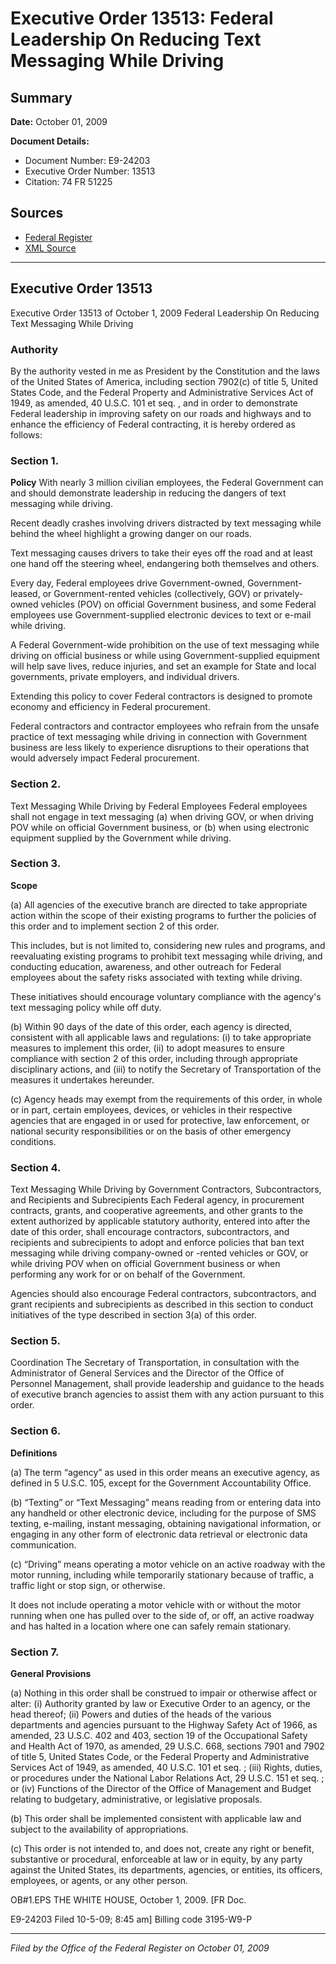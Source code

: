 # Executive Order 13513: Federal Leadership On Reducing Text Messaging While Driving

## Summary

**Date:** October 01, 2009

**Document Details:**
- Document Number: E9-24203
- Executive Order Number: 13513
- Citation: 74 FR 51225

## Sources
- [Federal Register](https://www.federalregister.gov/documents/2009/10/06/E9-24203/federal-leadership-on-reducing-text-messaging-while-driving)
- [XML Source](https://www.federalregister.gov/documents/full_text/xml/2009/10/06/E9-24203.xml)

---

## Executive Order 13513

Executive Order 13513 of October 1, 2009
Federal Leadership On Reducing Text Messaging While Driving
### Authority

By the authority vested in me as President by the Constitution and the laws of the United States of America, including section 7902(c) of title 5, United States Code, and the Federal Property and Administrative Services Act of 1949, as amended, 40 U.S.C. 101 
et seq.
, and in order to demonstrate Federal leadership in improving safety on our roads and highways and to enhance the efficiency of Federal contracting, it is hereby ordered as follows:
### Section 1.

**Policy**
 With nearly 3 million civilian employees, the Federal Government can and should demonstrate leadership in reducing the dangers of text messaging while driving.

Recent deadly crashes involving drivers distracted by text messaging while behind the wheel highlight a growing danger on our roads.

Text messaging causes drivers to take their eyes off the road and at least one hand off the steering wheel, endangering both themselves and others.

Every day, Federal employees drive Government-owned, Government-leased, or Government-rented vehicles (collectively, GOV) or privately-owned vehicles (POV) on official Government business, and some Federal employees use Government-supplied electronic devices to text or e-mail while driving.

A Federal Government-wide prohibition on the use of text messaging while driving on official business or while using Government-supplied equipment will help save lives, reduce injuries, and set an example for State and local governments, private employers, and individual drivers.

Extending this policy to cover Federal contractors is designed to promote economy and efficiency in Federal procurement.

Federal contractors and contractor employees who refrain from the unsafe practice of text messaging while driving in connection with Government business are less likely to experience disruptions to their operations that would adversely impact Federal procurement.
### Section 2.

Text Messaging While Driving by Federal Employees Federal employees shall not engage in text messaging (a) when driving GOV, or when driving POV while on official Government business, or (b) when using electronic equipment supplied by the Government while driving.
### Section 3.

**Scope**

(a) All agencies of the executive branch are directed to take appropriate action within the scope of their existing programs to further the policies of this order and to implement section 2 of this order.

This includes, but is not limited to, considering new rules and programs, and reevaluating existing programs to prohibit text messaging while driving, and conducting education, awareness, and other outreach for Federal employees about the safety risks associated with texting while driving.

These initiatives should encourage voluntary compliance with the agency's text messaging policy while off duty.

(b) Within 90 days of the date of this order, each agency is directed, consistent with all applicable laws and regulations: (i) to take appropriate measures to implement this order, (ii) to adopt measures to ensure compliance with section 2 of this order, including through appropriate disciplinary actions, and (iii) to notify the Secretary of Transportation of the measures it undertakes hereunder.

(c) Agency heads may exempt from the requirements of this order, in whole or in part, certain employees, devices, or vehicles in their respective 
agencies that are engaged in or used for protective, law enforcement, or national security responsibilities or on the basis of other emergency conditions.
### Section 4.

Text Messaging While Driving by Government Contractors, Subcontractors, and Recipients and Subrecipients Each Federal agency, in procurement contracts, grants, and cooperative agreements, and other grants to the extent authorized by applicable statutory authority, entered into after the date of this order, shall encourage contractors, subcontractors, and recipients and subrecipients to adopt and enforce policies that ban text messaging while driving company-owned or -rented vehicles or GOV, or while driving POV when on official Government business or when performing any work for or on behalf of the Government.

Agencies should also encourage Federal contractors, subcontractors, and grant recipients and subrecipients as described in this section to conduct initiatives of the type described in section 3(a) of this order.
### Section 5.

Coordination The Secretary of Transportation, in consultation with the Administrator of General Services and the Director of the Office of Personnel Management, shall provide leadership and guidance to the heads of executive branch agencies to assist them with any action pursuant to this order.
### Section 6.

**Definitions**

(a) The term “agency” as used in this order means an executive agency, as defined in 5 U.S.C. 105, except for the Government Accountability Office.

(b) “Texting” or “Text Messaging” means reading from or entering data into any handheld or other electronic device, including for the purpose of SMS texting, e-mailing, instant messaging, obtaining navigational information, or engaging in any other form of electronic data retrieval or electronic data communication.

(c) “Driving” means operating a motor vehicle on an active roadway with the motor running, including while temporarily stationary because of traffic, a traffic light or stop sign, or otherwise.

It does not include operating a motor vehicle with or without the motor running when one has pulled over to the side of, or off, an active roadway and has halted in a location where one can safely remain stationary.
### Section 7.

**General Provisions**

(a) Nothing in this order shall be construed to impair or otherwise affect or alter:
    (i) Authority granted by law or Executive Order to an agency, or the head thereof;
    (ii) Powers and duties of the heads of the various departments and agencies pursuant to the Highway Safety Act of 1966, as amended, 23 U.S.C. 402 and 403, section 19 of the Occupational Safety and Health Act of 1970, as amended, 29 U.S.C. 668, sections 7901 and 7902 of title 5, United States Code, or the Federal Property and Administrative Services Act of 1949, as amended, 40 U.S.C. 101 
et seq.
;
    (iii) Rights, duties, or procedures under the National Labor Relations Act, 29 U.S.C. 151 
et seq.
; or 
    (iv) Functions of the Director of the Office of Management and Budget relating to budgetary, administrative, or legislative proposals.

(b) This order shall be implemented consistent with applicable law and subject to the availability of appropriations.

(c) This order is not intended to, and does not, create any right or benefit, substantive or procedural, enforceable at law or in equity, by any party against the United States, its departments, agencies, or entities, its officers, employees, or agents, or any other person.

OB#1.EPS
THE WHITE HOUSE,
October 1, 2009.
[FR Doc.

E9-24203
Filed 10-5-09; 8:45 am]
Billing code 3195-W9-P

---

*Filed by the Office of the Federal Register on October 01, 2009*
